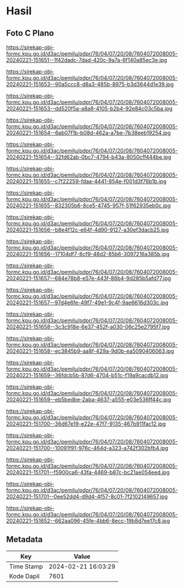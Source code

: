 # Hasil

## Foto C Plano

https://sirekap-obj-formc.kpu.go.id/d3ac/pemilu/pdpr/76/04/07/20/08/7604072008005-20240221-151651--1f42dadc-7dad-420c-9a7a-6f140a85ec3e.jpg

https://sirekap-obj-formc.kpu.go.id/d3ac/pemilu/pdpr/76/04/07/20/08/7604072008005-20240221-151653--90a5ccc8-d8a3-485b-8975-b3d3644d1e39.jpg

https://sirekap-obj-formc.kpu.go.id/d3ac/pemilu/pdpr/76/04/07/20/08/7604072008005-20240221-151653--dd520f5a-a8a8-4105-b2b4-92e84c03c5ba.jpg

https://sirekap-obj-formc.kpu.go.id/d3ac/pemilu/pdpr/76/04/07/20/08/7604072008005-20240221-151654--6ab07f1b-b08d-462a-a7be-7b38eeb19254.jpg

https://sirekap-obj-formc.kpu.go.id/d3ac/pemilu/pdpr/76/04/07/20/08/7604072008005-20240221-151654--32fd62ab-0bc7-4794-b43a-8050cff444be.jpg

https://sirekap-obj-formc.kpu.go.id/d3ac/pemilu/pdpr/76/04/07/20/08/7604072008005-20240221-151655--c7f22259-fdaa-4441-854e-f001d3f76b1b.jpg

https://sirekap-obj-formc.kpu.go.id/d3ac/pemilu/pdpr/76/04/07/20/08/7604072008005-20240221-151655--832305b6-8ce5-4745-957f-51f62935eb0c.jpg

https://sirekap-obj-formc.kpu.go.id/d3ac/pemilu/pdpr/76/04/07/20/08/7604072008005-20240221-151656--b8e4f12c-e64f-4d90-9127-a30ef3dacb25.jpg

https://sirekap-obj-formc.kpu.go.id/d3ac/pemilu/pdpr/76/04/07/20/08/7604072008005-20240221-151656--17104df7-8cf9-48d2-85b6-3097216a385b.jpg

https://sirekap-obj-formc.kpu.go.id/d3ac/pemilu/pdpr/76/04/07/20/08/7604072008005-20240221-151657--684e78b8-e57e-443f-86b4-9d285b5afd77.jpg

https://sirekap-obj-formc.kpu.go.id/d3ac/pemilu/pdpr/76/04/07/20/08/7604072008005-20240221-151657--97d4e6fe-49f7-49e1-9c4f-9ae6616d303c.jpg

https://sirekap-obj-formc.kpu.go.id/d3ac/pemilu/pdpr/76/04/07/20/08/7604072008005-20240221-151658--3c3c918e-6e37-452f-a030-06c25e2795f7.jpg

https://sirekap-obj-formc.kpu.go.id/d3ac/pemilu/pdpr/76/04/07/20/08/7604072008005-20240221-151658--ec3845b9-aa8f-429a-9d0b-ea5090406063.jpg

https://sirekap-obj-formc.kpu.go.id/d3ac/pemilu/pdpr/76/04/07/20/08/7604072008005-20240221-151659--36fdcb5b-87d6-4704-b51c-f19a9cacdb12.jpg

https://sirekap-obj-formc.kpu.go.id/d3ac/pemilu/pdpr/76/04/07/20/08/7604072008005-20240221-151659--eb5bedbe-2aba-4637-a555-e03e536ff44c.jpg

https://sirekap-obj-formc.kpu.go.id/d3ac/pemilu/pdpr/76/04/07/20/08/7604072008005-20240221-151700--36d67e19-e22e-47f7-9135-467b911fac12.jpg

https://sirekap-obj-formc.kpu.go.id/d3ac/pemilu/pdpr/76/04/07/20/08/7604072008005-20240221-151700--10091f91-976c-464d-a323-a742f302bfb4.jpg

https://sirekap-obj-formc.kpu.go.id/d3ac/pemilu/pdpr/76/04/07/20/08/7604072008005-20240221-151701--f5900ca6-43fa-4469-b87c-bc21ae054eed.jpg

https://sirekap-obj-formc.kpu.go.id/d3ac/pemilu/pdpr/76/04/07/20/08/7604072008005-20240221-151701--0ee52dd4-d9d4-4f57-8c01-7f2102149657.jpg

https://sirekap-obj-formc.kpu.go.id/d3ac/pemilu/pdpr/76/04/07/20/08/7604072008005-20240221-151652--662aa096-45fe-4bb6-8ecc-19b8d7ee17c8.jpg


## Metadata

| Key        | Value               |
| ---------- | ------------------- |
| Time Stamp | 2024-02-21 16:03:29 |
| Kode Dapil | 7601                |



